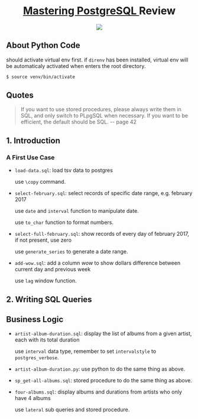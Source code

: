 <div align="center">
  <h1>
    <a href="https://masteringpostgresql.com/">
      Mastering PostgreSQL 
    </a>
    Review
</h1>

  <img src="http://ww1.sinaimg.cn/large/9b85365dgy1fr8tj2cl4qj20cc0e4dqw">
</div>

## About Python Code

should activate virtual env first. if `direnv` has been installed, virtual env will be automaticaly activated when enters the root directory.

```bash
$ source venv/bin/activate
```

## Quotes

> If you want to use stored procedures, please always write them in SQL, and only switch to PLpgSQL when necessary. If you want to be efficient, the default should be SQL. -- page 42

## 1. Introduction

### A First Use Case

- `load-data.sql`: load tsv data to postgres

  use `\copy` command.

- `select-february.sql`: select records of specific date range, e.g. february 2017

  use `date` and `interval` function to manipulate date.

  use `to_char` function to format numbers.

- `select-full-february.sql`: show records of every day of february 2017, if not present, use zero

  use `generate_series` to generate a date range.

- `add-wow.sql`: add a column *wow* to show dollars difference between current day and previous week

  use `lag` window function.

## 2. Writing SQL Queries

## Business Logic

- `artist-album-duration.sql`: display the list of albums from a given artist, each with its total duration

  use `interval` data type, remember to set `intervalstyle` to `postgres_verbose`.

- `artist-album-duration.py`: use python to do the same thing as above.

- `sp_get-all-albums.sql`: stored procedure to do the same thing as above.

- `four-albums.sql`: display albums and durations from artists who only have 4 albums

  use `lateral` sub queries and stored procedure.
